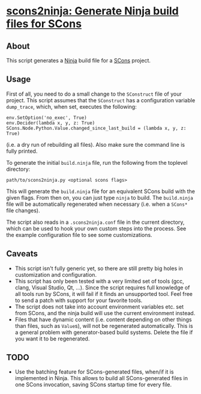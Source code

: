 # [scons2ninja: Generate Ninja build files for SCons](http://el-tramo.be/scons2ninja)

## About

This script generates a [Ninja](http://martine.github.io/ninja/) build file for a
[SCons](http://scons.org) project.

## Usage

First of all, you need to do a small change to the `SConstruct` file of your project.
This script assumes that the `SConstruct` has a configuration variable 
`dump_trace`, which, when set, executes the following:

    env.SetOption('no_exec', True)
    env.Decider(lambda x, y, z: True)
    SCons.Node.Python.Value.changed_since_last_build = (lambda x, y, z: True)

(i.e. a dry run of rebuilding all files). Also make sure the command line
is fully printed.

To generate the initial `build.ninja` file, run the following from the
toplevel directory:

    path/to/scons2ninja.py <optional scons flags>

This will generate the `build.ninja` file for an equivalent SCons build with the given flags. 
From then on, you can just type `ninja` to build.
The `build.ninja` file will be automatically regenerated when necessary (i.e. when a 
`SCons*` file changes).

The script also reads in a `.scons2ninja.conf` file in the current directory, which can
be used to hook your own custom steps into the process. See the example configuration file
to see some customizations.

## Caveats

- This script isn't fully generic yet, so there are still pretty big holes in customization and
  configuration.
- This script has only been tested with a very limited set of tools (gcc, clang, Visual Studio,
  Qt, ...). Since the script requires full
  knowledge of all tools run by SCons, it will fail if it finds an unsupported tool. Feel free
  to send a patch with support for your favorite tools.
- The script does not take into account environment variables etc. set from SCons, and
  the ninja build will use the current environment instead.
- Files that have dynamic content (i.e. content depending on other things than files, such as
  `Value`s), will not be regenerated automatically. This is a general problem with generator-based
  build systems. Delete the file if you want it to be regenerated.

## TODO

- Use the batching feature for SCons-generated files, when/if it is implemented in Ninja.
  This allows to build all SCons-generated files in one SCons invocation, saving SCons startup
  time for every file.
